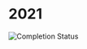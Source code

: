 # 2021

![Completion Status](https://img.shields.io/endpoint?url=https://raw.githubusercontent.com/Nyaaa/advent-of-code/master/2021/badge.json)
